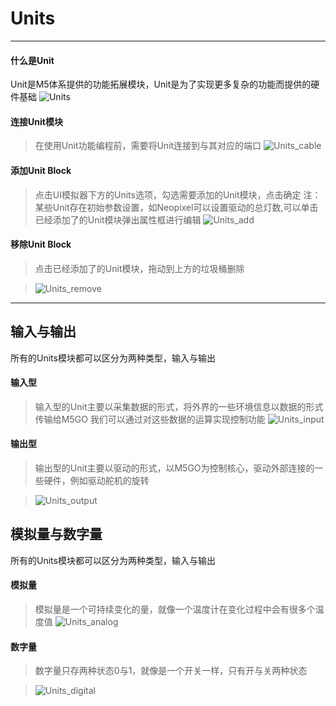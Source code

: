 # Units
__________________________
#### 什么是Unit
Unit是M5体系提供的功能拓展模块，Unit是为了实现更多复杂的功能而提供的硬件基础
![Units](/image/Units/Units.jpg)
#### 连接Unit模块
>在使用Unit功能编程前，需要将Unit连接到与其对应的端口
>![Units_cable](/image/Units/Unit.jpg) 

#### 添加Unit Block
>点击UI模拟器下方的Units选项，勾选需要添加的Unit模块，点击确定
>注：某些Unit存在初始参数设置，如Neopixel可以设置驱动的总灯数,可以单击已经添加了的Unit模块弹出属性框进行编辑
>![Units_add](/image/Units/Units_add.gif) 

#### 移除Unit Block
>点击已经添加了的Unit模块，拖动到上方的垃圾桶删除

>![Units_remove](/image/Units/Units_remove.gif) 

_________________________________
## 输入与输出
所有的Units模块都可以区分为两种类型，输入与输出

#### 输入型
>输入型的Unit主要以采集数据的形式，将外界的一些环境信息以数据的形式传输给M5GO
>我们可以通过对这些数据的运算实现控制功能
>![Units_input](/image/Units/Units_input.jpg)  

#### 输出型
>输出型的Unit主要以驱动的形式，以M5GO为控制核心，驱动外部连接的一些硬件，例如驱动舵机的旋转

>![Units_output](/image/Units/Units_output.jpg) 

## 模拟量与数字量
所有的Units模块都可以区分为两种类型，输入与输出

#### 模拟量
>模拟量是一个可持续变化的量，就像一个温度计在变化过程中会有很多个温度值
>![Units_analog](/image/Units/Units_analog.png)

#### 数字量
>数字量只存两种状态0与1，就像是一个开关一样，只有开与关两种状态

>![Units_digital](/image/Units/Units_digital.png)
